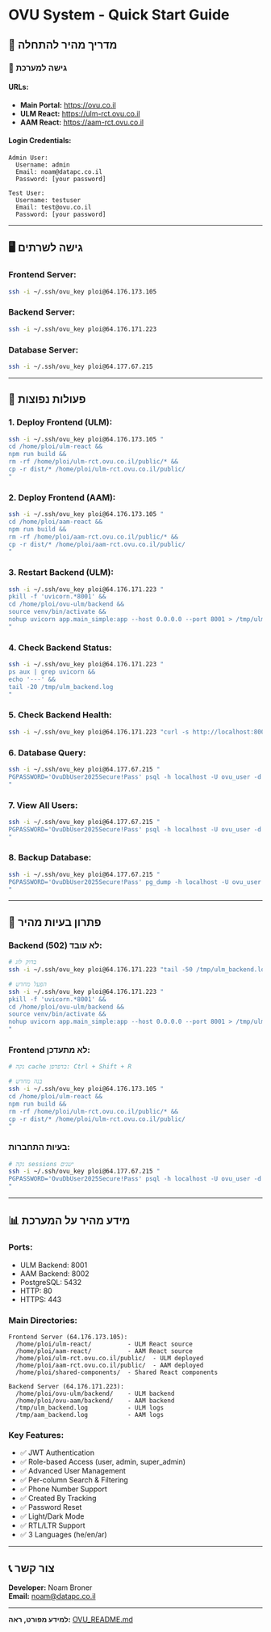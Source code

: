 # OVU System - Quick Start Guide

## 🚀 מדריך מהיר להתחלה

### 🔑 גישה למערכת

#### URLs:
- **Main Portal:** https://ovu.co.il
- **ULM React:** https://ulm-rct.ovu.co.il
- **AAM React:** https://aam-rct.ovu.co.il

#### Login Credentials:
```
Admin User:
  Username: admin
  Email: noam@datapc.co.il
  Password: [your password]

Test User:
  Username: testuser
  Email: test@ovu.co.il
  Password: [your password]
```

---

## 🖥️ גישה לשרתים

### Frontend Server:
```bash
ssh -i ~/.ssh/ovu_key ploi@64.176.173.105
```

### Backend Server:
```bash
ssh -i ~/.ssh/ovu_key ploi@64.176.171.223
```

### Database Server:
```bash
ssh -i ~/.ssh/ovu_key ploi@64.177.67.215
```

---

## 🔧 פעולות נפוצות

### 1. Deploy Frontend (ULM):
```bash
ssh -i ~/.ssh/ovu_key ploi@64.176.173.105 "
cd /home/ploi/ulm-react && 
npm run build && 
rm -rf /home/ploi/ulm-rct.ovu.co.il/public/* && 
cp -r dist/* /home/ploi/ulm-rct.ovu.co.il/public/
"
```

### 2. Deploy Frontend (AAM):
```bash
ssh -i ~/.ssh/ovu_key ploi@64.176.173.105 "
cd /home/ploi/aam-react && 
npm run build && 
rm -rf /home/ploi/aam-rct.ovu.co.il/public/* && 
cp -r dist/* /home/ploi/aam-rct.ovu.co.il/public/
"
```

### 3. Restart Backend (ULM):
```bash
ssh -i ~/.ssh/ovu_key ploi@64.176.171.223 "
pkill -f 'uvicorn.*8001' && 
cd /home/ploi/ovu-ulm/backend && 
source venv/bin/activate && 
nohup uvicorn app.main_simple:app --host 0.0.0.0 --port 8001 > /tmp/ulm_backend.log 2>&1 &
"
```

### 4. Check Backend Status:
```bash
ssh -i ~/.ssh/ovu_key ploi@64.176.171.223 "
ps aux | grep uvicorn && 
echo '---' && 
tail -20 /tmp/ulm_backend.log
"
```

### 5. Check Backend Health:
```bash
ssh -i ~/.ssh/ovu_key ploi@64.176.171.223 "curl -s http://localhost:8001/health"
```

### 6. Database Query:
```bash
ssh -i ~/.ssh/ovu_key ploi@64.177.67.215 "
PGPASSWORD='OvuDbUser2025Secure!Pass' psql -h localhost -U ovu_user -d ulm_db -c 'SELECT COUNT(*) FROM users;'
"
```

### 7. View All Users:
```bash
ssh -i ~/.ssh/ovu_key ploi@64.177.67.215 "
PGPASSWORD='OvuDbUser2025Secure!Pass' psql -h localhost -U ovu_user -d ulm_db -c 'SELECT id, username, email, role, phone FROM users ORDER BY id;'
"
```

### 8. Backup Database:
```bash
ssh -i ~/.ssh/ovu_key ploi@64.177.67.215 "
PGPASSWORD='OvuDbUser2025Secure!Pass' pg_dump -h localhost -U ovu_user ulm_db > /home/ploi/backups/ulm_db_\$(date +%Y%m%d_%H%M%S).sql
"
```

---

## 🐛 פתרון בעיות מהיר

### Backend לא עובד (502):
```bash
# בדוק לוג
ssh -i ~/.ssh/ovu_key ploi@64.176.171.223 "tail -50 /tmp/ulm_backend.log"

# הפעל מחדש
ssh -i ~/.ssh/ovu_key ploi@64.176.171.223 "
pkill -f 'uvicorn.*8001' && 
cd /home/ploi/ovu-ulm/backend && 
source venv/bin/activate && 
nohup uvicorn app.main_simple:app --host 0.0.0.0 --port 8001 > /tmp/ulm_backend.log 2>&1 &
"
```

### Frontend לא מתעדכן:
```bash
# נקה cache בדפדפן: Ctrl + Shift + R

# בנה מחדש
ssh -i ~/.ssh/ovu_key ploi@64.176.173.105 "
cd /home/ploi/ulm-react && 
npm run build && 
rm -rf /home/ploi/ulm-rct.ovu.co.il/public/* && 
cp -r dist/* /home/ploi/ulm-rct.ovu.co.il/public/
"
```

### בעיות התחברות:
```bash
# נקה sessions ישנים
ssh -i ~/.ssh/ovu_key ploi@64.177.67.215 "
PGPASSWORD='OvuDbUser2025Secure!Pass' psql -h localhost -U ovu_user -d ulm_db -c \"DELETE FROM sessions WHERE expires_at < NOW();\"
"
```

---

## 📊 מידע מהיר על המערכת

### Ports:
- ULM Backend: 8001
- AAM Backend: 8002
- PostgreSQL: 5432
- HTTP: 80
- HTTPS: 443

### Main Directories:
```
Frontend Server (64.176.173.105):
  /home/ploi/ulm-react/          - ULM React source
  /home/ploi/aam-react/          - AAM React source
  /home/ploi/ulm-rct.ovu.co.il/public/  - ULM deployed
  /home/ploi/aam-rct.ovu.co.il/public/  - AAM deployed
  /home/ploi/shared-components/  - Shared React components

Backend Server (64.176.171.223):
  /home/ploi/ovu-ulm/backend/    - ULM backend
  /home/ploi/ovu-aam/backend/    - AAM backend
  /tmp/ulm_backend.log           - ULM logs
  /tmp/aam_backend.log           - AAM logs
```

### Key Features:
- ✅ JWT Authentication
- ✅ Role-based Access (user, admin, super_admin)
- ✅ Advanced User Management
- ✅ Per-column Search & Filtering
- ✅ Phone Number Support
- ✅ Created By Tracking
- ✅ Password Reset
- ✅ Light/Dark Mode
- ✅ RTL/LTR Support
- ✅ 3 Languages (he/en/ar)

---

## 📞 צור קשר

**Developer:** Noam Broner  
**Email:** noam@datapc.co.il

---

**למידע מפורט, ראה:** [OVU_README.md](./OVU_README.md)
